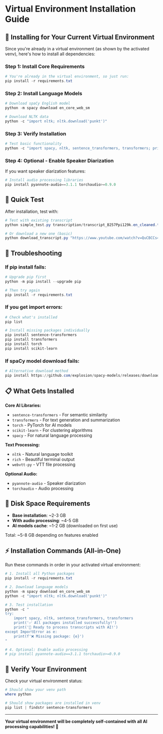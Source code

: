 # Virtual Environment Installation Guide

## 🎯 Installing for Your Current Virtual Environment

Since you're already in a virtual environment (as shown by the activated venv), here's how to install all dependencies:

### Step 1: Install Core Requirements
```powershell
# You're already in the virtual environment, so just run:
pip install -r requirements.txt
```

### Step 2: Install Language Models
```powershell
# Download spaCy English model
python -m spacy download en_core_web_sm

# Download NLTK data
python -c "import nltk; nltk.download('punkt')"
```

### Step 3: Verify Installation
```powershell
# Test basic functionality
python -c "import spacy, nltk, sentence_transformers, transformers; print('✅ All packages installed successfully')"
```

### Step 4: Optional - Enable Speaker Diarization
If you want speaker diarization features:
```powershell
# Install audio processing libraries
pip install pyannote-audio==3.1.1 torchaudio>=0.9.0
```

## 🚀 Quick Test

After installation, test with:
```powershell
# Test with existing transcript
python simple_test.py transcription/transcript_B257Ppi129k.en_cleaned.txt

# Or download a new one (basic)
python download_transcript.py "https://www.youtube.com/watch?v=QuCBCCs4weI"
```

## 🔧 Troubleshooting

### If pip install fails:
```powershell
# Upgrade pip first
python -m pip install --upgrade pip

# Then try again
pip install -r requirements.txt
```

### If you get import errors:
```powershell
# Check what's installed
pip list

# Install missing packages individually
pip install sentence-transformers
pip install transformers
pip install torch
pip install scikit-learn
```

### If spaCy model download fails:
```powershell
# Alternative download method
pip install https://github.com/explosion/spacy-models/releases/download/en_core_web_sm-3.8.0/en_core_web_sm-3.8.0.tar.gz
```

## 📋 What Gets Installed

**Core AI Libraries:**
- `sentence-transformers` - For semantic similarity
- `transformers` - For text generation and summarization  
- `torch` - PyTorch for AI models
- `scikit-learn` - For clustering algorithms
- `spacy` - For natural language processing

**Text Processing:**
- `nltk` - Natural language toolkit
- `rich` - Beautiful terminal output
- `webvtt-py` - VTT file processing

**Optional Audio:**
- `pyannote-audio` - Speaker diarization
- `torchaudio` - Audio processing

## 💾 Disk Space Requirements

- **Base installation**: ~2-3 GB
- **With audio processing**: ~4-5 GB
- **AI models cache**: ~1-2 GB (downloaded on first use)

Total: ~5-8 GB depending on features enabled

## ⚡ Installation Commands (All-in-One)

Run these commands in order in your activated virtual environment:

```powershell
# 1. Install all Python packages
pip install -r requirements.txt

# 2. Download language models
python -m spacy download en_core_web_sm
python -c "import nltk; nltk.download('punkt')"

# 3. Test installation
python -c "
try:
    import spacy, nltk, sentence_transformers, transformers
    print('✅ All packages installed successfully!')
    print('🚀 Ready to process transcripts with AI!')
except ImportError as e:
    print(f'❌ Missing package: {e}')
"

# 4. Optional: Enable audio processing
# pip install pyannote-audio==3.1.1 torchaudio>=0.9.0
```

## 🎯 Verify Your Environment

Check your virtual environment status:
```powershell
# Should show your venv path
where python

# Should show packages are installed in venv
pip list | findstr sentence-transformers
```

---

**Your virtual environment will be completely self-contained with all AI processing capabilities! 🚀**